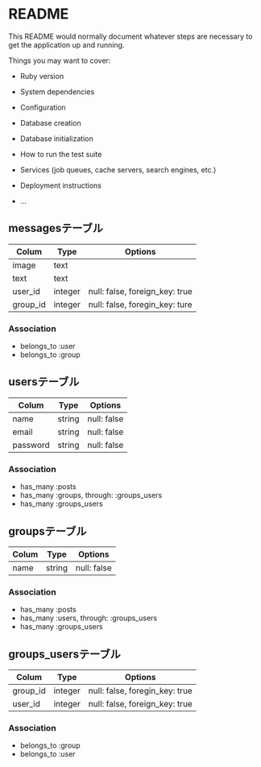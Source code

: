 # README

This README would normally document whatever steps are necessary to get the
application up and running.

Things you may want to cover:

* Ruby version

* System dependencies

* Configuration

* Database creation

* Database initialization

* How to run the test suite

* Services (job queues, cache servers, search engines, etc.)

* Deployment instructions

* ...

## messagesテーブル
|Colum|Type|Options|  
|-----|----|-------|  
|image|text|
|text|text|
|user_id|integer|null: false, foreign_key: true|
|group_id|integer|null: false, foregin_key: ture|

### Association
- belongs_to :user
- belongs_to :group


## usersテーブル
|Colum|Type|Options|  
|-----|----|-------|  
|name|string|null: false|
|email|string|null: false|
|password|string|null: false|

### Association
- has_many :posts
- has_many :groups, through: :groups_users
- has_many :groups_users

## groupsテーブル
|Colum|Type|Options|  
|-----|----|-------|  
|name|string|null: false|

### Association
- has_many :posts
- has_many :users, through: :groups_users
- has_many :groups_users

## groups_usersテーブル

|Colum|Type|Options|  
|-----|----|-------|  
|group_id|integer|null: false, foregin_key: true|
|user_id|integer|null: false, foreign_key: true|

### Association
- belongs_to :group
- belongs_to :user
